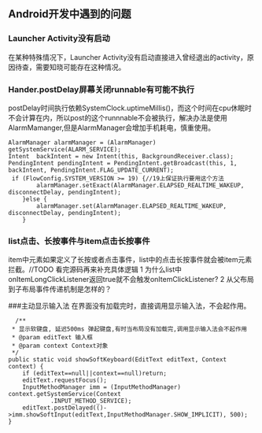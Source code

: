 ## Android开发中遇到的问题
### Launcher Activity没有启动
  在某种特殊情况下，Launcher Activity没有启动直接进入曾经退出的activity，原因待查，需要知晓可能存在这种情况。
  
### Hander.postDelay屏幕关闭runnable有可能不执行
postDelay时间执行依赖SystemClock.uptimeMillis()，而这个时间在cpu休眠时不会计算在内，所以post的这个runnnable不会被执行，解决办法是使用AlarmMamanger,但是AlarmManager会增加手机耗电，慎重使用。

    AlarmManager alarmManager = (AlarmManager) getSystemService(ALARM_SERVICE);
    Intent  backIntent = new Intent(this, BackgroundReceiver.class);
    PendingIntent pendingIntent = PendingIntent.getBroadcast(this, 1, backIntent, PendingIntent.FLAG_UPDATE_CURRENT);
     if (FlowConfig.SYSTEM_VERSION >= 19) {//19上保证执行要用这个方法
            alarmManager.setExact(AlarmManager.ELAPSED_REALTIME_WAKEUP, disconnectDelay, pendingIntent);
        }else {
            alarmManager.set(AlarmManager.ELAPSED_REALTIME_WAKEUP, disconnectDelay, pendingIntent);
        }

### list点击、长按事件与item点击长按事件
item中元素如果定义了长按或者点击事件，list中的点击长按事件就会被item元素拦截。//TODO 看完源码再来补充具体逻辑
1 为什么list中onItemLongClickListener返回true就不会触发onItemClickListener?
2 从父布局到子布局事件传递机制是怎样的？

###主动显示输入法
在界面没有加载完时，直接调用显示输入法，不会起作用。
    
      /**
     * 显示软键盘, 延迟500ms 弹起键盘,有时当布局没有加载完,调用显示输入法会不起作用
     * @param editText 输入框
     * @param context Context对象
     */
    public static void showSoftKeyboard(EditText editText, Context context) {
        if (editText==null||context==null)return;
        editText.requestFocus();
        InputMethodManager imm = (InputMethodManager) context.getSystemService(Context
                .INPUT_METHOD_SERVICE);
        editText.postDelayed(()->imm.showSoftInput(editText,InputMethodManager.SHOW_IMPLICIT), 500);
    }